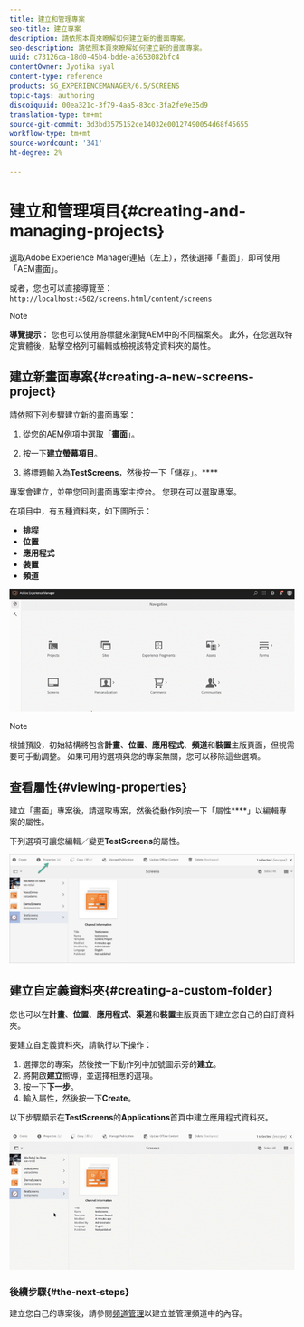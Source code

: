```yaml
---
title: 建立和管理專案
seo-title: 建立專案
description: 請依照本頁來瞭解如何建立新的畫面專案。
seo-description: 請依照本頁來瞭解如何建立新的畫面專案。
uuid: c73126ca-18d0-45b4-bdde-a3653082bfc4
contentOwner: Jyotika syal
content-type: reference
products: SG_EXPERIENCEMANAGER/6.5/SCREENS
topic-tags: authoring
discoiquuid: 00ea321c-3f79-4aa5-83cc-3fa2fe9e35d9
translation-type: tm+mt
source-git-commit: 3d3bd3575152ce14032e00127490054d68f45655
workflow-type: tm+mt
source-wordcount: '341'
ht-degree: 2%

---
```



# 建立和管理項目{#creating-and-managing-projects}

選取Adobe Experience Manager連結（左上），然後選擇「畫面」，即可使用「AEM畫面」。

或者，您也可以直接導覽至：`http://localhost:4502/screens.html/content/screens`


>[!NOTE]
>**導覽提示：**
>您也可以使用游標鍵來瀏覽AEM中的不同檔案夾。 此外，在您選取特定實體後，點擊空格列可編輯或檢視該特定資料夾的屬性。

## 建立新畫面專案{#creating-a-new-screens-project}

請依照下列步驟建立新的畫面專案：

1. 從您的AEM例項中選取「**畫面**」。

1. 按一下&#x200B;**建立螢幕項目**。

1. 將標題輸入為&#x200B;**TestScreens**，然後按一下「儲存」。****

專案會建立，並帶您回到畫面專案主控台。 您現在可以選取專案。

在項目中，有五種資料夾，如下圖所示：

* **排程**
* **位置**
* **應用程式**
* **裝置**
* **頻道**

![player1](assets/create-project.gif)

>[!NOTE]
>
>根據預設，初始結構將包含&#x200B;**計畫**、**位置**、**應用程式**、**頻道**&#x200B;和&#x200B;**裝置**&#x200B;主版頁面，但視需要可手動調整。 如果可用的選項與您的專案無關，您可以移除這些選項。


## 查看屬性{#viewing-properties}

建立「畫面」專案後，請選取專案，然後從動作列按一下「屬性&#x200B;****」以編輯專案的屬性。

下列選項可讓您編輯／變更&#x200B;**TestScreens**&#x200B;的屬性。

![影像](assets/create-project2.png)


## 建立自定義資料夾{#creating-a-custom-folder}

您也可以在&#x200B;**計畫**、**位置**、**應用程式**、**渠道**&#x200B;和&#x200B;**裝置**&#x200B;主版頁面下建立您自己的自訂資料夾。

要建立自定義資料夾，請執行以下操作：

1. 選擇您的專案，然後按一下動作列中加號圖示旁的&#x200B;**建立**。
1. 將開啟&#x200B;**建立**&#x200B;嚮導，並選擇相應的選項。
1. 按一下&#x200B;**下一步**。
1. 輸入屬性，然後按一下&#x200B;**Create**。

以下步驟顯示在&#x200B;**TestScreens**&#x200B;的&#x200B;**Applications**&#x200B;首頁中建立應用程式資料夾。

![player2-1](assets/create-project3.gif)

### 後續步驟{#the-next-steps}

建立您自己的專案後，請參閱[頻道管理](managing-channels.md)以建立並管理頻道中的內容。

